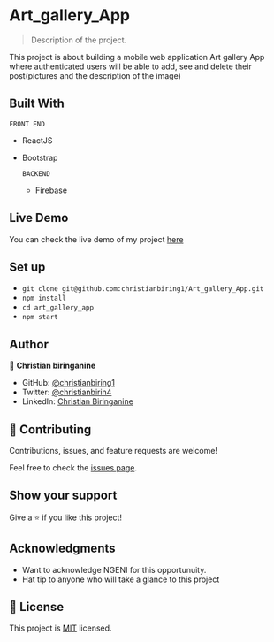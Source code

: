# Art_gallery_App

> Description of the project.

This project is about building a mobile web application Art gallery App where authenticated users will be able to add, see and delete their post(pictures and the description of the image)

## Built With

  `FRONT END`
- ReactJS
- Bootstrap

  `BACKEND`
  - Firebase

## Live Demo

You can check the live demo of my project [here](https://chris-metrics-webapp.herokuapp.com/)


## Set up

- `git clone git@github.com:christianbiring1/Art_gallery_App.git`
- `npm install`
- `cd art_gallery_app`
- `npm start`

## Author

👤 **Christian biringanine**

- GitHub: [@christianbiring1](https://github.com/christianbiring1)
- Twitter: [@christianbirin4](https://twitter.com/christianbirin4)
- LinkedIn: [Christian Biringanine](https://linkedin.com/in/christian-biringanine/)

## 🤝 Contributing

Contributions, issues, and feature requests are welcome!

Feel free to check the [issues page](https://github.com/christianbiring1/Art_gallery_App/issues).

## Show your support

Give a ⭐️ if you like this project!

## Acknowledgments

- Want to acknowledge NGENI for this opportunuity.
- Hat tip to anyone who will take a glance to this project

## 📝 License

This project is [MIT](./MIT.md) licensed.
